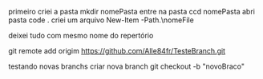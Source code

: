 primeiro criei a pasta mkdir nomePasta
entre na pasta ccd nomePasta
abri pasta code .
criei um arquivo New-Item -Path.\nomeFile

deixei tudo com mesmo nome do repertório

git remote add origim https://github.com/Alle84fr/TesteBranch.git

testando novas branchs
criar nova branch git checkout -b "novoBraco"